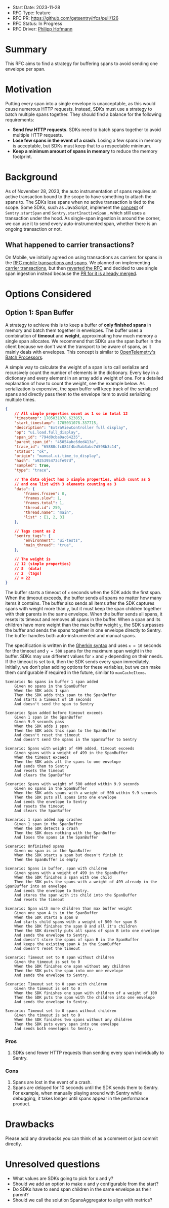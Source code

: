 - Start Date: 2023-11-28
- RFC Type: feature
- RFC PR: https://github.com/getsentry/rfcs/pull/126
- RFC Status: In Progress
- RFC Driver: [Philipp Hofmann](https://github.com/philipphofmann)

# Summary

This RFC aims to find a strategy for buffering spans to avoid sending one envelope per span.

# Motivation

Putting every span into a single envelope is unacceptable, as this would cause numerous HTTP requests. Instead, SDKs must use a strategy to batch multiple spans together. They should find a balance for the following requirements:

- **Send few HTTP requests.** SDKs need to batch spans together to avoid multiple HTTP requests.
- **Lose few spans in the event of a crash.** Losing a few spans in memory is acceptable, but SDKs must keep that to a respectable minimum.
- **Keep a minimum amount of spans in memory** to reduce the memory footprint.

# Background

As of November 28, 2023, the auto instrumentation of spans requires an active transaction bound to the scope to have something to attach the spans to. The SDKs lose spans when no active transaction is tied to the scope. Some SDKs, such as JavaScript, implement the [concept](https://github.com/getsentry/rfcs/blob/760467b85dbf86bd8b2b88d2a81f1a258dc07a1d/text/0101-revamping-the-sdk-performance-api.md) of `Sentry.startSpan` and `Sentry.startInactiveSpan` , which still uses a transaction under the hood. As single-span ingestion is around the corner, we can use it to send every auto-instrumented span, whether there is an ongoing transaction or not.

## What happened to carrier transactions?

On Mobile, we initially agreed on using transactions as carriers for spans in the [RFC mobile transactions and spans](https://github.com/getsentry/rfcs/blob/760467b85dbf86bd8b2b88d2a81f1a258dc07a1d/text/0118-mobile-transactions-and-spans.md).
We planned on implementing [carrier transactions](https://github.com/getsentry/team-mobile/issues/157), but then [reverted the RFC](https://github.com/getsentry/rfcs/pull/125) and decided to use single span ingestion instead because the [PR for it is already merged](https://github.com/getsentry/relay/pull/2620).

# Options Considered

## Option 1: Span Buffer <a name="option-1"></a>

A strategy to achieve this is to keep a buffer of **only finished spans**  in memory and batch them together in envelopes. The buffer uses a combination of **timeout** and **weight**, approximating how much memory a single span allocates. We recommend that SDKs use the span buffer in the client because we don't want the transport to be aware of spans, as it mainly deals with envelopes. This concept is similar to [OpenTelemetry's Batch Processors](https://github.com/open-telemetry/opentelemetry-collector/blob/main/processor/batchprocessor/README.md).

A simple way to calculate the weight of a span is to call serialize and recursively count the number of elements in the dictionary. Every key in a dictionary and every element in an array add a weight of one. For a detailed explanation of how to count the weight, see the example below. As serialization is expensive, the span buffer will keep track of the serialized spans and directly pass them to the envelope item to avoid serializing multiple times.

```JSON
{
    // All simple properties count as 1 so in total 12
    "timestamp": 1705031078.623853,                     
    "start_timestamp": 1705031078.337715,
    "description": "ExtraViewController full display",
    "op": "ui.load.full_display",
    "span_id": "794d0cba0ac64235",
    "parent_span_id": "45054abc6ded413a",
    "trace_id": "65880cfc084f4bd5ab3abc7d598b3c14",
    "status": "ok",
    "origin": "manual.ui.time_to_display",
    "hash": "a925395473cfe97d",
    "sampled": true,
    "type": "trace",

    // The data object has 5 simple properties, which count as 5
    // and one list with 3 elements counting as 3
    "data": {
        "frames.frozen": 0,
        "frames.slow": 1,
        "frames.total": 1,
        "thread.id": 259,
        "thread.name": "main",
        "list" : [1, 2, 3]
    },

    // Tags count as 2
    "sentry_tags": {
        "environment": "ui-tests",
        "main_thread": "true",
    },

    // The weight is 
    // 12 (simple properties)
    // 8  (data)
    // 2  (tags)
    // = 22
}
```

The buffer starts a timeout of `x` seconds when the SDK adds the first span. When the timeout exceeds, the buffer sends all spans no matter how many items it contains. The buffer also sends all items after the SDK captures spans with weight more than `y`, but it must keep the span children together with their parents in the same envelope. When the buffer sends all spans, it resets its timeout and removes all spans in the buffer. When a span and its children have more weight than the max buffer weight `y`, the SDK surpasses the buffer and sends the spans together in one envelope directly to Sentry. The buffer handles both auto-instrumented and manual spans.

The specification is written in the [Gherkin syntax](https://cucumber.io/docs/gherkin/reference/) and uses `x = 10` seconds for the timeout and `y = 500` spans for the maximum span weight in the buffer. SDKs may use different values for `x` and `y` depending on their needs. If the timeout is set to `0`, then the SDK sends every span immediately. Initially, we don’t plan adding options for these variables, but we can make them configurable if required in the future, similar to `maxCacheItems`.

```Gherkin
Scenario: No spans in buffer 1 span added
    Given no spans in the SpanBuffer
    When the SDK adds 1 span
    Then the SDK adds this span to the SpanBuffer
    And starts a timeout of 10 seconds
    And doesn't send the span to Sentry

Scenario: Span added before timeout exceeds
    Given 1 span in the SpanBuffer
    Given 9.9 seconds pass
    When the SDK adds 1 span
    Then the SDK adds this span to the SpanBuffer
    And doesn't reset the timeout
    And doesn't send the spans in the SpanBuffer to Sentry

Scenario: Spans with weight of 499 added, timeout exceeds
    Given spans with a weight of 499 in the SpanBuffer
    When the timeout exceeds
    Then the SDK adds all the spans to one envelope
    And sends them to Sentry
    And resets the timeout
    And clears the SpanBuffer

Scenario: Spans with weight of 500 added within 9.9 seconds
    Given no spans in the SpanBuffer
    When the SDK adds spans with a weight of 500 within 9.9 seconds
    Then the SDK puts all spans into one envelope
    And sends the envelope to Sentry
    And resets the timeout
    And clears the SpanBuffer

Scenario: 1 span added app crashes
    Given 1 span in the SpanBuffer
    When the SDK detects a crash
    Then the SDK does nothing with the SpanBuffer
    And loses the spans in the SpanBuffer

Scenario: Unfinished spans
    Given no span is in the SpanBuffer
    When the SDK starts a span but doesn't finish it
    Then the SpanBuffer is empty

Scenario: Spans in buffer, span with children
    Given spans with a weight of 499 in the SpanBuffer
    When the SDK finishes a span with one child
    Then the SDK puts the spans with a weight of 499 already in the SpanBuffer into an envelope
    And sends the envelope to Sentry.
    And stores the span with its child into the SpanBuffer
    And resets the timeout

Scenario: Span with more children than max buffer weight
    Given one span A is in the SpanBuffer
    When the SDK starts a span B
    And starts child spans with a weight of 500 for span B
    When the SDK finishes the span B and all it's children
    Then the SDK directly puts all spans of span B into one envelope
    And sends the envelope to Sentry.
    And doesn't store the spans of span B in the SpanBuffer
    And keeps the existing span A in the SpanBuffer
    And doesn't reset the timeout

Scenario: Timeout set to 0 span without children
    Given the timeout is set to 0
    When the SDK finishes one span without any children
    Then the SDK puts the span into one one envelope
    And sends the envelope to Sentry.

Scenario: Timeout set to 0 span with children
    Given the timeout is set to 0
    When the SDK finishes one span with children of a weight of 100
    Then the SDK puts the span with the children into one envelope
    And sends the envelope to Sentry.

Scenario: Timeout set to 0 spans without children
    Given the timeout is set to 0
    When the SDK finishes two spans without any children
    Then the SDK puts every span into one envelope
    And sends both envelopes to Sentry.

```

### Pros <a name="option-1-pros"></a>

1. SDKs send fewer HTTP requests than sending every span individually to Sentry.

### Cons <a name="option-1-cons"></a>

1. Spans are lost in the event of a crash.
2. Spans are delayed for 10 seconds until the SDK sends them to Sentry. For example, when manually playing around with Sentry while debugging, it takes longer until spans appear in the performance product.

# Drawbacks

Please add any drawbacks you can think of as a comment or just commit directly.

# Unresolved questions

- What values are SDKs going to pick for x and y?
- Should we add an option to make x and y configurable from the start?
- Do SDKs have to send span children in the same envelope as their parent?
- Should we call the solution SpansAggregator to align with metrics?
